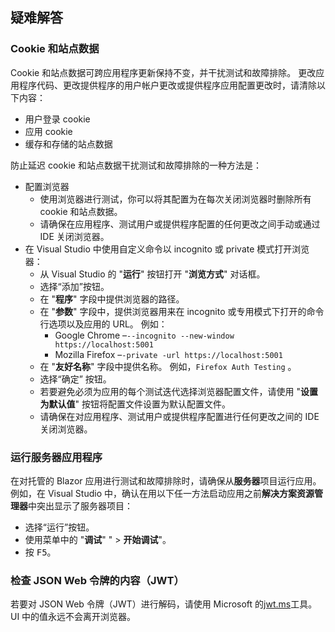 ## <a name="troubleshoot"></a>疑难解答

### <a name="cookies-and-site-data"></a>Cookie 和站点数据

Cookie 和站点数据可跨应用程序更新保持不变，并干扰测试和故障排除。 更改应用程序代码、更改提供程序的用户帐户更改或提供程序应用配置更改时，请清除以下内容：

* 用户登录 cookie
* 应用 cookie
* 缓存和存储的站点数据

防止延迟 cookie 和站点数据干扰测试和故障排除的一种方法是：

* 配置浏览器
  * 使用浏览器进行测试，你可以将其配置为在每次关闭浏览器时删除所有 cookie 和站点数据。
  * 请确保在应用程序、测试用户或提供程序配置的任何更改之间手动或通过 IDE 关闭浏览器。
* 在 Visual Studio 中使用自定义命令以 incognito 或 private 模式打开浏览器：
  * 从 Visual Studio 的 "**运行**" 按钮打开 "**浏览方式**" 对话框。
  * 选择“添加”按钮。
  * 在 "**程序**" 字段中提供浏览器的路径。
  * 在 "**参数**" 字段中，提供浏览器用来在 incognito 或专用模式下打开的命令行选项以及应用的 URL。 例如：
    * Google Chrome &ndash;`--incognito --new-window https://localhost:5001`
    * Mozilla Firefox &ndash;`-private -url https://localhost:5001`
  * 在 "**友好名称**" 字段中提供名称。 例如，`Firefox Auth Testing` 。
  * 选择“确定”  按钮。
  * 若要避免必须为应用的每个测试迭代选择浏览器配置文件，请使用 "**设置为默认值**" 按钮将配置文件设置为默认配置文件。
  * 请确保在对应用程序、测试用户或提供程序配置进行任何更改之间的 IDE 关闭浏览器。

### <a name="run-the-server-app"></a>运行服务器应用程序

在对托管的 Blazor 应用进行测试和故障排除时，请确保从**服务器**项目运行应用。 例如，在 Visual Studio 中，确认在用以下任一方法启动应用之前**解决方案资源管理器**中突出显示了服务器项目：

* 选择“运行”按钮。
* 使用菜单中的 "**调试**" "  >  **开始调试**"。
* 按 <kbd>F5</kbd>。

### <a name="inspect-the-content-of-a-json-web-token-jwt"></a>检查 JSON Web 令牌的内容（JWT）

若要对 JSON Web 令牌（JWT）进行解码，请使用 Microsoft 的[jwt.ms](https://jwt.ms/)工具。 UI 中的值永远不会离开浏览器。
